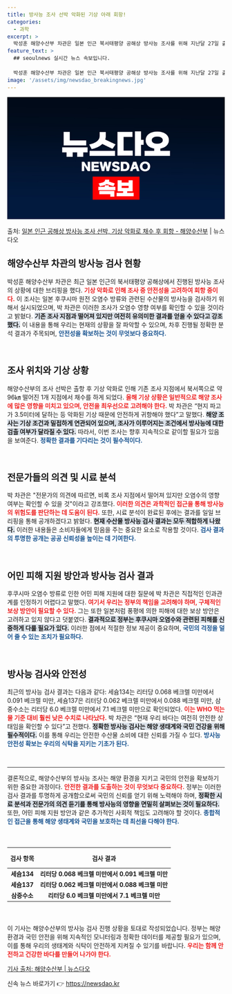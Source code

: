 ```yaml
---
title: 방사능 조사 선박 악화된 기상 아래 회항!
categories:
  - 과학
excerpt: >
  박성훈 해양수산부 차관은 일본 인근 북서태평양 공해상 방사능 조사를 위해 지난달 27일 출항한 우리 선박이기…
feature_text: >
  ## seoulnews 실시간 뉴스 속보입니다.

  박성훈 해양수산부 차관은 일본 인근 북서태평양 공해상 방사능 조사를 위해 지난달 27일 출항한 우리 선박이기…
image: '/assets/img/newsdao_breakingnews.jpg'
---
```


![뉴스다오 속보](/assets/img/newsdao_breakingnews.jpg)

<p>출처: <a href="https://newsdao.kr/2059" rel="dofollow">일본 인근 공해상 방사능 조사 선박, 기상 악화로 채수 후 회항 - 해양수산부</a> | 뉴스다오</p>

<h2 data-ke-size="size26">해양수산부 차관의 방사능 검사 현황</h2>

<p data-ke-size="size16">박성훈 해양수산부 차관은 최근 일본 인근의 북서태평양 공해상에서 진행된 방사능 조사의 상황에 대한 브리핑을 했다. <b><span style="color: #ee2323;">기상 악화로 인해 조사 중 안전성을 고려하여 회항 중이다.</span></b> 이 조사는 일본 후쿠시마 원전 오염수 방류와 관련된 수산물의 방사능을 검사하기 위해서 실시되었으며, 박 차관은 이러한 조사가 오염수 영향 여부를 확인할 수 있을 것이라고 밝혔다. <b><span style="background-color: #21538527;">기존 조사 지점과 떨어져 있지만 여전히 유의미한 결과를 얻을 수 있다고 강조했다.</span></b> 이 내용을 통해 우리는 현재의 상황을 잘 파악할 수 있으며, 차후 진행될 정확한 분석 결과가 주목되며, <b><span style="color: #1a5490;">안전성을 확보하는 것이 무엇보다 중요하다.</span></b></p>

<p data-ke-size="size16">&nbsp;</p>

<h2 data-ke-size="size26">조사 위치와 기상 상황</h2>

<p data-ke-size="size16">해양수산부의 조사 선박은 출항 후 기상 악화로 인해 기존 조사 지점에서 북서쪽으로 약 96㎞ 떨어진 1개 지점에서 채수를 하게 되었다. <b><span style="color: #ee2323;">올해 기상 상황은 일반적으로 해양 조사에 많은 영향을 미치고 있으며, 안전을 최우선으로 고려해야 한다.</span></b> 박 차관은 “현지 파고가 3.5미터에 달하는 등 악화된 기상 때문에 안전하게 귀항해야 했다”고 말했다. <b><span style="background-color: #21538527;">해양 조사는 기상 조건과 밀접하게 연관되어 있으며, 조사가 이루어지는 조건에서 방사능에 대한 검출 여부가 달라질 수 있다.</span></b> 따라서, 이번 조사는 향후 지속적으로 같이할 필요가 있음을 보여준다. <b><span style="color: #1a5490;">정확한 결과를 기다리는 것이 필수적이다.</span></b></p>

<p data-ke-size="size16">&nbsp;</p>

<h2 data-ke-size="size26">전문가들의 의견 및 시료 분석</h2>

<p data-ke-size="size16">박 차관은 "전문가의 의견에 따르면, 비록 조사 지점에서 떨어져 있지만 오염수의 영향 여부는 확인할 수 있을 것"이라고 강조했다. <b><span style="color: #ee2323;">이러한 의견은 과학적인 접근을 통해 방사능의 위험도를 판단하는 데 도움이 된다.</span></b> 또한, 시료 분석이 완료된 후에는 결과를 일일 브리핑을 통해 공개하겠다고 밝혔다. <b><span style="background-color: #21538527;">현재 수산물 방사능 검사 결과는 모두 적합하게 나왔다.</span></b> 이러한 내용들은 소비자들에게 믿음을 주는 중요한 요소로 작용할 것이다. <b><span style="color: #1a5490;">검사 결과의 투명한 공개는 공공 신뢰성을 높이는 데 기여한다.</span></b></p>

<p data-ke-size="size16">&nbsp;</p>

<h2 data-ke-size="size26">어민 피해 지원 방안과 방사능 검사 결과</h2>

<p data-ke-size="size16">후쿠시마 오염수 방류로 인한 어민 피해 지원에 대한 질문에 박 차관은 직접적인 인과관계를 인정하기 어렵다고 말했다. <b><span style="color: #ee2323;">여기서 우리는 정부의 책임을 고려해야 하며, 구체적인 보상 방안이 필요할 수 있다.</span></b> 그는 또한 일본처럼 풍평에 의한 피해에 대한 보상 방안은 고려하고 있지 않다고 덧붙였다. <b><span style="background-color: #21538527;">결과적으로 정부는 후쿠시마 오염수와 관련된 피해를 신중하게 다룰 필요가 있다.</span></b> 이러한 점에서 적절한 정보 제공이 중요하며, <b><span style="color: #1a5490;">국민의 걱정을 덜어 줄 수 있는 조치가 필요하다.</span></b></p>

<p data-ke-size="size16">&nbsp;</p>

<h2 data-ke-size="size26">방사능 검사와 안전성</h2>

<p data-ke-size="size16">최근의 방사능 검사 결과는 다음과 같다: 세슘134는 리터당 0.068 베크렐 미만에서 0.091 베크렐 미만, 세슘137은 리터당 0.062 베크렐 미만에서 0.088 베크렐 미만, 삼중수소는 리터당 6.0 베크렐 미만에서 7.1 베크렐 미만으로 확인되었다. <b><span style="color: #ee2323;">이는 WHO 먹는 물 기준 대비 훨씬 낮은 수치로 나타났다.</span></b> 박 차관은 “현재 우리 바다는 여전히 안전한 상태임을 확인할 수 있다”고 전했다. <b><span style="background-color: #21538527;">정확한 방사능 검사는 해양 생태계와 국민 건강을 위해 필수적이다.</span></b> 이를 통해 우리는 안전한 수산물 소비에 대한 신뢰를 가질 수 있다. <b><span style="color: #1a5490;">방사능 안전성 확보는 우리의 식탁을 지키는 기초가 된다.</span></b></p>

<p data-ke-size="size16">&nbsp;</p>

<hr>

<p data-ke-size="size16">결론적으로, 해양수산부의 방사능 조사는 해양 환경을 지키고 국민의 안전을 확보하기 위한 중요한 과정이다. <b><span style="color: #ee2323;">안전한 결과를 도출하는 것이 무엇보다 중요하다.</span></b> 정부는 이러한 검사 결과를 투명하게 공개함으로써 국민의 신뢰를 얻기 위해 노력해야 하며, <b><span style="background-color: #21538527;">정확한 시료 분석과 전문가의 의견 듣기를 통해 방사능의 영향을 면밀히 살펴보는 것이 필요하다.</span></b> 또한, 어민 피해 지원 방안과 같은 추가적인 사회적 책임도 고려해야 할 것이다. <b><span style="color: #1a5490;">종합적인 접근을 통해 해양 생태계와 국민을 보호하는 데 최선을 다해야 한다.</span></b></p>

<p data-ke-size="size16">&nbsp;</p>

<table style="width: 100%; border-collapse: collapse; margin: 20px 0;">
  <thead>
    <tr>
      <th style="text-align: center; height: 40px;">검사 항목</th>
      <th style="text-align: center; height: 40px;">검사 결과</th>
    </tr>
  </thead>
  <tbody>
    <tr>
      <td style="text-align: center; height: 17px;"><b>세슘134</b></td>
      <td style="text-align: center; height: 17px;"><b>리터당 0.068 베크렐 미만에서 0.091 베크렐 미만</b></td>
    </tr>
    <tr>
      <td style="text-align: center; height: 17px;"><b>세슘137</b></td>
      <td style="text-align: center; height: 17px;"><b>리터당 0.062 베크렐 미만에서 0.088 베크렐 미만</b></td>
    </tr>
    <tr>
      <td style="text-align: center; height: 17px;"><b>삼중수소</b></td>
      <td style="text-align: center; height: 17px;"><b>리터당 6.0 베크렐 미만에서 7.1 베크렐 미만</b></td>
    </tr>
  </tbody>
</table>

<p data-ke-size="size16">&nbsp;</p>

<p data-ke-size="size16">이 기사는 해양수산부의 방사능 검사 진행 상황을 토대로 작성되었습니다. 정부는 해양 환경과 국민 안전을 위해 지속적인 모니터링과 정확한 데이터를 제공할 필요가 있으며, 이를 통해 우리의 생태계와 식탁이 안전하게 지켜질 수 있기를 바랍니다. <b><span style="color: #ee2323;">우리는 함께 안전하고 건강한 바다를 만들어 나가야 한다.</span></b> </p>

<p data-ke-size="size16"><a href="https://newsdao.kr/2059">기사 출처: 해양수산부 | 뉴스다오</a></p> 

신속 뉴스 바로가기 👉 <a href="https://newsdao.kr" rel="dofollow">https://newsdao.kr</a>


